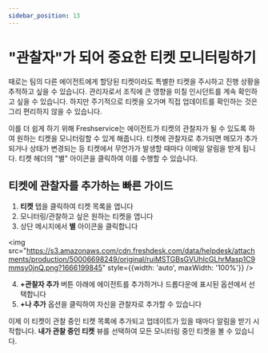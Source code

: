 ```yaml
---
sidebar_position: 13
---
```


# "관찰자"가 되어 중요한 티켓 모니터링하기

때로는 팀의 다른 에이전트에게 할당된 티켓이라도 특별한 티켓을 주시하고 진행 상황을 추적하고 싶을 수 있습니다. 관리자로서 조직에 큰 영향을 미칠 인시던트를 계속 확인하고 싶을 수 있습니다. 하지만 주기적으로 티켓을 오가며 직접 업데이트를 확인하는 것은 그리 편리하지 않을 수 있습니다.

이를 더 쉽게 하기 위해 Freshservice는 에이전트가 티켓의 관찰자가 될 수 있도록 하여 원하는 티켓을 모니터링할 수 있게 해줍니다. 티켓에 관찰자로 추가되면 메모가 추가되거나 상태가 변경되는 등 티켓에서 무언가가 발생할 때마다 이메일 알림을 받게 됩니다. 티켓 헤더의 "별" 아이콘을 클릭하여 이를 수행할 수 있습니다.

## 티켓에 관찰자를 추가하는 빠른 가이드

1. **티켓** 탭을 클릭하여 티켓 목록을 엽니다
2. 모니터링/관찰하고 싶은 원하는 티켓을 엽니다
3. 상단 메시지에서 **별** 아이콘을 클릭합니다

<img src="https://s3.amazonaws.com/cdn.freshdesk.com/data/helpdesk/attachments/production/50006698249/original/ruiMSTGBsGVUhIcGLhrMasp1C9mmsy0jnQ.png?1666199845" style={{width: 'auto', maxWidth: '100%'}} />

4. **+관찰자 추가** 버튼 아래에 에이전트를 추가하거나 드롭다운에 표시된 옵션에서 선택합니다
5. **+나 추가** 옵션을 클릭하여 자신을 관찰자로 추가할 수 있습니다

이제 이 티켓이 관찰 중인 티켓 목록에 추가되고 업데이트가 있을 때마다 알림을 받기 시작합니다. **내가 관찰 중인 티켓** 뷰를 선택하여 모든 모니터링 중인 티켓을 볼 수 있습니다.
